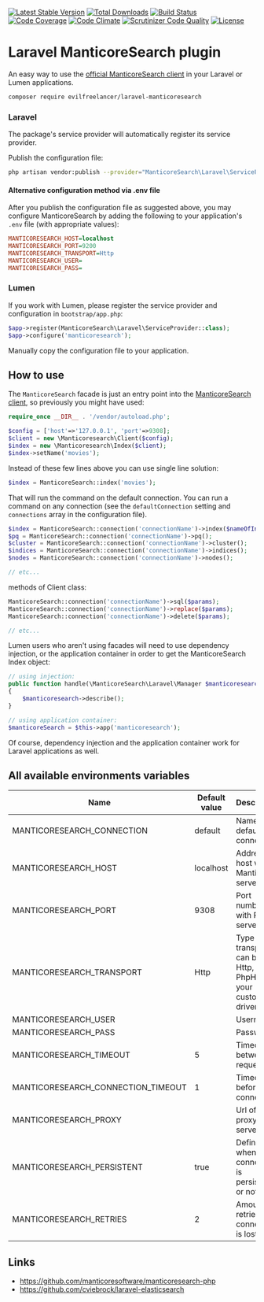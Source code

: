 [![Latest Stable Version](https://poser.pugx.org/evilfreelancer/laravel-manticoresearch/v/stable)](https://packagist.org/packages/evilfreelancer/laravel-manticoresearch)
[![Total Downloads](https://poser.pugx.org/evilfreelancer/laravel-manticoresearch/downloads)](https://packagist.org/packages/evilfreelancer/laravel-manticoresearch)
[![Build Status](https://scrutinizer-ci.com/g/EvilFreelancer/laravel-manticoresearch/badges/build.png?b=master)](https://scrutinizer-ci.com/g/EvilFreelancer/laravel-manticoresearch/build-status/master)
[![Code Coverage](https://scrutinizer-ci.com/g/EvilFreelancer/laravel-manticoresearch/badges/coverage.png?b=master)](https://scrutinizer-ci.com/g/EvilFreelancer/laravel-manticoresearch/?branch=master)
[![Code Climate](https://codeclimate.com/github/EvilFreelancer/laravel-manticoresearch/badges/gpa.svg)](https://codeclimate.com/github/EvilFreelancer/laravel-manticoresearch)
[![Scrutinizer Code Quality](https://scrutinizer-ci.com/g/EvilFreelancer/laravel-manticoresearch/badges/quality-score.png?b=master)](https://scrutinizer-ci.com/g/EvilFreelancer/laravel-manticoresearch/?branch=master)
[![License](https://poser.pugx.org/evilfreelancer/laravel-manticoresearch/license)](https://packagist.org/packages/evilfreelancer/laravel-manticoresearch)

# Laravel ManticoreSearch plugin

An easy way to use the [official ManticoreSearch client](https://github.com/manticoresoftware/manticoresearch-php) in your Laravel or Lumen applications.

```sh
composer require evilfreelancer/laravel-manticoresearch
```

### Laravel

The package's service provider will automatically register its service provider.

Publish the configuration file:

```sh
php artisan vendor:publish --provider="ManticoreSearch\Laravel\ServiceProvider"
```

#### Alternative configuration method via .env file

After you publish the configuration file as suggested above, you may configure ManticoreSearch
by adding the following to your application's `.env` file (with appropriate values):
  
```ini
MANTICORESEARCH_HOST=localhost
MANTICORESEARCH_PORT=9200
MANTICORESEARCH_TRANSPORT=Http
MANTICORESEARCH_USER=
MANTICORESEARCH_PASS=
```

### Lumen

If you work with Lumen, please register the service provider and configuration in `bootstrap/app.php`:

```php
$app->register(ManticoreSearch\Laravel\ServiceProvider::class);
$app->configure('manticoresearch');
```

Manually copy the configuration file to your application.

## How to use

The `ManticoreSearch` facade is just an entry point into the [ManticoreSearch client](https://github.com/manticoresoftware/manticoresearch-php),
so previously you might have used:

```php
require_once __DIR__ . '/vendor/autoload.php';

$config = ['host'=>'127.0.0.1', 'port'=>9308];
$client = new \Manticoresearch\Client($config);
$index = new \Manticoresearch\Index($client);
$index->setName('movies'); 
``` 

Instead of these few lines above you can use single line solution:

```php
$index = ManticoreSearch::index('movies');
```

That will run the command on the default connection. You can run a command on
any connection (see the `defaultConnection` setting and `connections` array in
the configuration file).

```php
$index = ManticoreSearch::connection('connectionName')->index($nameOfIndex);
$pq = ManticoreSearch::connection('connectionName')->pq();
$cluster = ManticoreSearch::connection('connectionName')->cluster();
$indices = ManticoreSearch::connection('connectionName')->indices();
$nodes = ManticoreSearch::connection('connectionName')->nodes();

// etc...
```

methods of Client class:

```php
ManticoreSearch::connection('connectionName')->sql($params);
ManticoreSearch::connection('connectionName')->replace($params);
ManticoreSearch::connection('connectionName')->delete($params);

// etc...
```

Lumen users who aren't using facades will need to use dependency injection,
or the application container in order to get the ManticoreSearch Index object:

```php
// using injection:
public function handle(\ManticoreSearch\Laravel\Manager $manticoresearch)
{
    $manticoresearch->describe();
}

// using application container:
$manticoreSearch = $this->app('manticoresearch');
```

Of course, dependency injection and the application container work 
for Laravel applications as well.

## All available environments variables

| Name                               | Default value  | Description | 
|------------------------------------|----------------|-------------|
| MANTICORESEARCH_CONNECTION         | default        | Name of default connection |
| MANTICORESEARCH_HOST               | localhost      | Address of host with Manticore server |
| MANTICORESEARCH_PORT               | 9308           | Port number with REST server |
| MANTICORESEARCH_TRANSPORT          | Http           | Type of transport, can be: Http, Https, PhpHttp or your custom driver |
| MANTICORESEARCH_USER               |                | Username |
| MANTICORESEARCH_PASS               |                | Password |
| MANTICORESEARCH_TIMEOUT            | 5              | Timeout between requests |
| MANTICORESEARCH_CONNECTION_TIMEOUT | 1              | Timeout before connection |
| MANTICORESEARCH_PROXY              |                | Url of HTTP proxy server |
| MANTICORESEARCH_PERSISTENT         | true           | Define whenever connection is persistent or not |
| MANTICORESEARCH_RETRIES            | 2              | Amount of retries if connection is lost |

## Links

* https://github.com/manticoresoftware/manticoresearch-php
* https://github.com/cviebrock/laravel-elasticsearch
